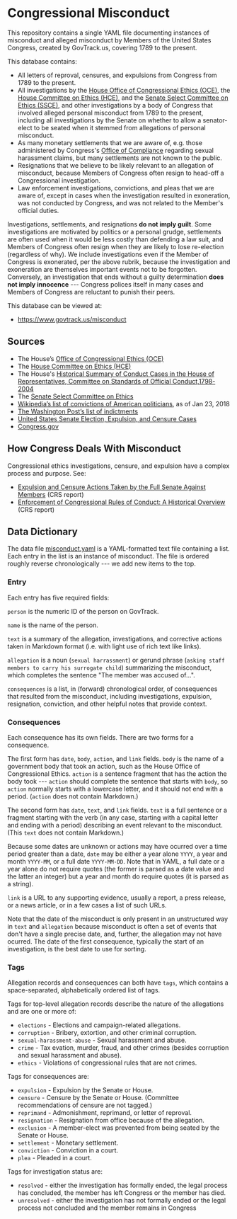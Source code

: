 Congressional Misconduct
========================

This repository contains a single YAML file documenting instances of misconduct
and alleged misconduct by Members of the United States Congress, created by GovTrack.us,
covering 1789 to the present.

This database contains:

* All letters of reproval, censures, and expulsions from Congress from 1789 to the present.
* All investigations by the [House Office of Congressional Ethics (OCE)](https://oce.house.gov/), the [House Committee on Ethics (HCE)](https://ethics.house.gov/), and the [Senate Select Committee on Ethics (SSCE)](https://www.ethics.senate.gov/public/), and other investigations by a body of Congress that involved alleged personal misconduct from 1789 to the present, including all investigations by the Senate on whether to allow a senator-elect to be seated when it stemmed from allegations of personal misconduct.
* As many monetary settlements that we are aware of, e.g. those administered by Congress's [Office of Compliance](https://www.compliance.gov/) regarding sexual harassment claims, but many settlements are not known to the public.
* Resignations that we believe to be likely relevant to an allegation of misconduct, because Members of Congress often resign to head-off a Congressional investigation.
* Law enforcement investigations, convictions, and pleas that we are aware of, except in cases when the investigation resulted in exoneration, was not conducted by Congress, and was not related to the Member's official duties.

Investigations, settlements, and resignations **do not imply guilt**. Some investigations are motivated by politics or a personal grudge, settlements are often used when it would be less costly than defending a law suit, and Members of Congress often resign when they are likely to lose re-election (regardless of why). We include investigations even if the Member of Congress is exonerated, per the above rubrik, because the investigation and exoneration are themselves important events not to be forgotten. Conversely, an investigation that ends without a guilty determination **does not imply innocence** --- Congress polices itself in many cases and Members of Congress are reluctant to punish their peers.

This database can be viewed at:

* https://www.govtrack.us/misconduct

Sources
-------

* The House’s [Office of Congressional Ethics (OCE)](https://oce.house.gov/)
* The [House Committee on Ethics (HCE)](https://ethics.house.gov/)
* The House's [Historical Summary of Conduct Cases in the House of Representatives, Committee on Standards of Official Conduct,1798-2004](https://ethics.house.gov/sites/ethics.house.gov/files/Historical_Chart_Final_Version%20in%20Word_0.pdf)
* The [Senate Select Committee on Ethics](https://www.ethics.senate.gov/public/)
* [Wikipedia’s list of convictions of American politicians](https://en.wikipedia.org/wiki/List_of_American_federal_politicians_convicted_of_crimes), as of Jan 23, 2018
* [The Washington Post’s list of indictments](https://www.washingtonpost.com/news/the-fix/wp/2015/07/29/more-than-two-dozen-members-of-congress-have-been-indicted-since-1980/)
* [United States Senate Election, Expulsion, and Censure Cases](https://babel.hathitrust.org/cgi/pt?id=umn.31951p00933065r;view=1up;seq=7)
* [Congress.gov](https://www.congress.gov/)

How Congress Deals With Misconduct
----------------------------------

Congressional ethics investigations, censure, and expulsion have a complex process and purpose. See:

* [Expulsion and Censure Actions Taken by the Full Senate Against Members](https://www.everycrsreport.com/reports/93-875.html) (CRS report)
* [Enforcement of Congressional Rules of Conduct: A Historical Overview](https://www.everycrsreport.com/reports/RL30764.html) (CRS report)

Data Dictionary
---------------

The data file [misconduct.yaml](misconduct.yaml) is a YAML-formatted text file containing
a list. Each entry in the list is an instance of misconduct. The file is ordered roughly
reverse chronologically --- we add new items to the top.

### Entry

Each entry has five required fields:

`person` is the numeric ID of the person on GovTrack.

`name` is the name of the person.

`text` is a summary of the allegation, investigations, and corrective actions taken
in Markdown format (i.e. with light use of rich text like links).

`allegation` is a noun (`sexual harrassment`) or gerund phrase (`asking staff members to carry his surrogate child`)
summarizing the misconduct, which completes the sentence "The member was accused of...".

`consequences` is a list, in (forward) chronological order, of consequences that resulted
from the misconduct, including investigations, expulsion, resignation, conviction,
and other helpful notes that provide context.

### Consequences

Each consequence has its own fields. There are two forms for a consequence.

The first form has `date`, `body`, `action`, and `link` fields. `body` is the
name of a government body that took an action, such as the House Office of
Congressional Ethics. `action` is a sentence fragment that has the action the
body took --- `action` should complete the sentence that starts with `body`, so
`action` normally starts with a lowercase letter, and it should not end with a
period. (`action` does not contain Markdown.)

The second form has `date`, `text`, and `link` fields. `text` is a full sentence
or a fragment starting with the verb (in any case, starting with a capital letter
and ending with a period) describing an event relevant to the misconduct. (This
`text` does not contain Markdown.)

Because some dates are unknown or actions may have ocurred over a time period
greater than a date, `date` may be either a year alone `YYYY`, a year and month
`YYYY-MM`, or a full date `YYYY-MM-DD`. Note that in YAML, a full date or a year
alone do not require quotes (the former is parsed as a date value and the latter
an integer) but a year and month do require quotes (it is parsed as a string).

`link` is a URL to any supporting evidence, usually a report, a press release,
or a news article, or in a few cases a list of such URLs.

Note that the date of the misconduct is only present in an unstructured way in
`text` and `allegation` because misconduct is often a set of events that don't
have a single precise date, and, further, the allegation may not have ocurred.
The date of the first consequence, typically the start of an investigation, is
the best date to use for sorting.

### Tags

Allegation records and consequences can both have `tags`, which contains a space-separated,
alphabetically ordered list of tags.

Tags for top-level allegation records describe the nature of the allegations and are one or more of:

* `elections` - Elections and campaign-related allegations.
* `corruption` - Bribery, extortion, and other criminal corruption.
* `sexual-harassment-abuse` - Sexual harassment and abuse.
* `crime` - Tax evation, murder, fraud, and other crimes (besides corruption and sexual harassment and abuse).
* `ethics` - Violations of congressional rules that are not crimes.

Tags for consequences are:

* `expulsion` - Expulsion by the Senate or House.
* `censure` - Censure by the Senate or House. (Committee recommendations of censure are not tagged.)
* `reprimand` - Admonishment, reprimand, or letter of reproval.
* `resignation` - Resignation from office because of the allegation.
* `exclusion` - A member-elect was prevented from being seated by the Senate or House.
* `settlement` - Monetary settlement.
* `conviction` - Conviction in a court.
* `plea` - Pleaded in a court.

Tags for investigation status are:

* `resolved` - either the investigation has formally ended, the legal process has concluded, the member has left Congress or the member has died.
* `unresolved` - either the investigation has not formally ended or the legal process not concluded and the member remains in Congress
